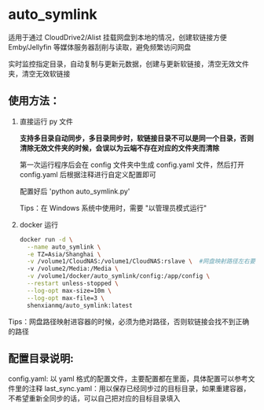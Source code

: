 # auto_symlink

适用于通过 CloudDrive2/Alist 挂载网盘到本地的情况，创建软链接方便 Emby/Jellyfin 等媒体服务器刮削与读取，避免频繁访问网盘

实时监控指定目录，自动复制与更新元数据，创建与更新软链接，清空无效文件夹，清空无效软链接

## 使用方法：

1. 直接运行 py 文件

   **支持多目录自动同步，多目录同步时，软链接目录不可以是同一个目录，否则清除无效文件夹的时候，会误以为云端不存在对应的文件夹而清除**

   第一次运行程序后会在 config 文件夹中生成 config.yaml 文件，然后打开 config.yaml 后根据注释进行自定义配置即可

   配置好后 'python auto_symlink.py'

   Tips：在 Windows 系统中使用时，需要 "以管理员模式运行"

2. docker 运行

   ```bash
   docker run -d \
     --name auto_symlink \
     -e TZ=Asia/Shanghai \
     -v /volume1/CloudNAS:/volume1/CloudNAS:rslave \  #网盘映射路径左右要一致
     -v /volume2/Media:/Media \
     -v /volume1/docker/auto_symlink/config:/app/config \
     --restart unless-stopped \
     --log-opt max-size=10m \
     --log-opt max-file=3 \
     shenxianmq/auto_symlink:latest
Tips：网盘路径映射进容器的时候，必须为绝对路径，否则软链接会找不到正确的路径

## 配置目录说明:
config.yaml: 以 yaml 格式的配置文件，主要配置都在里面，具体配置可以参考文件里的注释
last_sync.yaml：用以保存已经同步过的目标目录，如果重建容器，不希望重新全同步的话，可以自己把对应的目标目录填入
